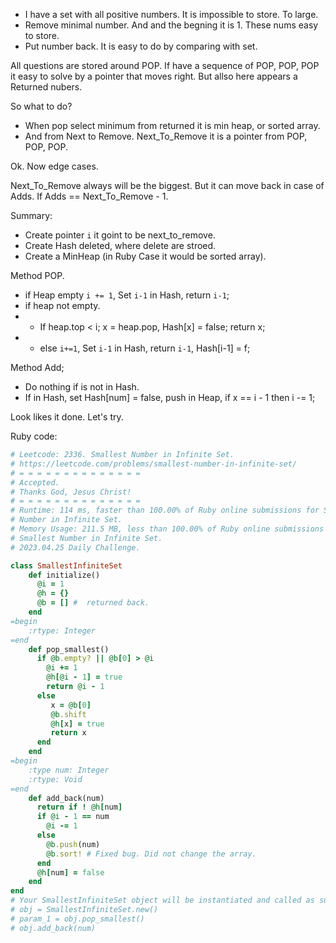 - I have a set with all positive numbers. It is impossible to store. To large.
- Remove minimal number. And and the begning it is 1. These nums easy to store.
- Put number back. It is easy to do by comparing with set.

All questions are stored around POP. If have a sequence of POP, POP, POP it easy
to solve by a pointer that moves right. But allso here appears a Returned
nubers.

So what to do?

- When pop select minimum from returned it is min heap, or sorted array.
- And from Next to Remove. Next_To_Remove it is a pointer from POP, POP, POP.

Ok. Now edge cases.

Next_To_Remove always will be the biggest. But it can move back in case of Adds.
If Adds == Next_To_Remove - 1.

Summary:
- Create pointer `i` it goint to be next_to_remove.
- Create Hash deleted, where delete are stroed.
- Create a MinHeap (in Ruby Case it would be sorted array). 

Method POP.

- if Heap empty `i += 1`, Set `i-1` in Hash, return `i-1`;
- if heap not empty.
- - If heap.top < i; x = heap.pop, Hash[x] = false; return x;
- - else `i+=1`, Set `i-1` in Hash, return `i-1`, Hash[i-1] = f;

Method Add;

- Do nothing if is not in Hash.
- If in Hash, set Hash[num] = false, push in Heap, if x == i - 1 then i -= 1;

Look likes it done. Let's try.

Ruby code:
```Ruby
# Leetcode: 2336. Smallest Number in Infinite Set.
# https://leetcode.com/problems/smallest-number-in-infinite-set/
# = = = = = = = = = = = = = =
# Accepted.
# Thanks God, Jesus Christ!
# = = = = = = = = = = = = = =
# Runtime: 114 ms, faster than 100.00% of Ruby online submissions for Smallest
# Number in Infinite Set.
# Memory Usage: 211.5 MB, less than 100.00% of Ruby online submissions for
# Smallest Number in Infinite Set.
# 2023.04.25 Daily Challenge.

class SmallestInfiniteSet
    def initialize()
      @i = 1
      @h = {}
      @b = [] #  returned back.
    end
=begin
    :rtype: Integer
=end
    def pop_smallest()
      if @b.empty? || @b[0] > @i
        @i += 1
        @h[@i - 1] = true
        return @i - 1
      else
         x = @b[0]
         @b.shift
         @h[x] = true
         return x
      end
    end
=begin
    :type num: Integer
    :rtype: Void
=end
    def add_back(num)
      return if ! @h[num]
      if @i - 1 == num
        @i -= 1
      else
        @b.push(num)
        @b.sort! # Fixed bug. Did not change the array.
      end
      @h[num] = false
    end
end
# Your SmallestInfiniteSet object will be instantiated and called as such:
# obj = SmallestInfiniteSet.new()
# param_1 = obj.pop_smallest()
# obj.add_back(num)
```
